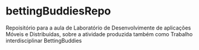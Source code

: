 # bettingBuddiesRepo
Repoisitório para a aula de Laboratório de Desenvolvimente de aplicações Móveis e Distribuídas, sobre a atividade produzida também como Trabalho interdisciplinar BettingBuddies
